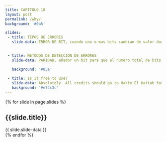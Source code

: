 ```yaml
---
title: CAPITULO 10
layout: post
permalink: /why/
background: '#0a5'

slides:
 - title: TIPOS DE ERRORES
   slide-data: ERROR DE BIT, cuando uno o mas bits cambian de valor durante la transmision, Errores por ráfagas, Cuando varios bits consecutivos son afectados.
    

 - title: METODOS DE DETECCION DE ERRORES
   slide-data: PARIDAD, añador un bit para que el numero total de bits 1 sea par o impar, CHEQUEO DE REDUNDANCIA CICLICA CRC, usa divisiones polinomicas para detectar errores en bloques de datos, siendo muy eficaz en la deteccion de errores multiples, CHECKSUM, suma de los valores de segmentos de datos y envia el resultado junto con los datos

   background: '#05a'
   
 - title: Is it free to use?
   slide-data: Absolutely. All credits should go to Hakim El Hattab for creating revealjs.
   background: '#e74c3c'
---
```


{% for slide in page.slides %}                 
<section data-background="{% if slide.image %}{{slide.image}}{% elsif slide.background %}{{slide.background}}{% else %}{{page.background}}{% endif %}">
        <h1>{{slide.title}}</h1>{{ slide.slide-data }}

</section>               
{% endfor %}
    
